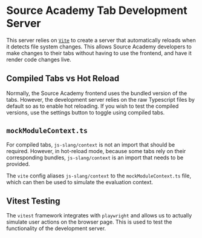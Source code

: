 # Source Academy Tab Development Server

This server relies on [`Vite`](https://vitejs.dev) to create a server that automatically reloads when it detects file system changes. This allows Source Academy developers to make changes to their tabs without having to use the frontend, and have it render code changes live.

## Compiled Tabs vs Hot Reload
Normally, the Source Academy frontend uses the bundled version of the tabs. However, the development server relies on the raw Typescript files by default so as to enable hot reloading. If you wish to test the compiled versions, use the settings button to toggle using compiled tabs.

## `mockModuleContext.ts`
For compiled tabs, `js-slang/context` is not an import that should be required. However, in hot-reload mode, because some tabs rely on their corresponding bundles, `js-slang/context` is an import that needs to be provided.

The `vite` config aliases `js-slang/context` to the `mockModuleContext.ts` file, which can then be used to simulate the evaluation context.

## Vitest Testing
The `vitest` framework integrates with `playwright` and allows us to actually simulate user actions on the browser page. This is used to test the functionality of the development server.